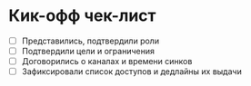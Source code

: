 # Кик-офф чек-лист
- [ ] Представились, подтвердили роли
- [ ] Подтвердили цели и ограничения
- [ ] Договорились о каналах и времени синков
- [ ] Зафиксировали список доступов и дедлайны их выдачи
